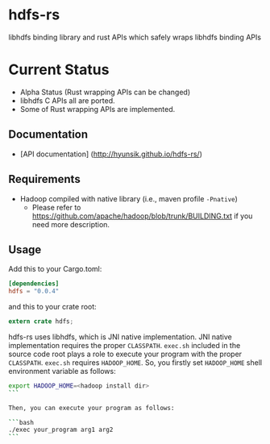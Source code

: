 # hdfs-rs

libhdfs binding library and rust APIs which safely wraps libhdfs binding APIs

# Current Status
 * Alpha Status (Rust wrapping APIs can be changed)
 * libhdfs C APIs all are ported.
 * Some of Rust wrapping APIs are implemented.

## Documentation
* [API documentation] (http://hyunsik.github.io/hdfs-rs/)

## Requirements
* Hadoop compiled with native library (i.e., maven profile ``-Pnative``)
  * Please refer to https://github.com/apache/hadoop/blob/trunk/BUILDING.txt if you need more description.

## Usage
Add this to your Cargo.toml:

```toml
[dependencies]
hdfs = "0.0.4"
```

and this to your crate root:
```rust
extern crate hdfs;
```

hdfs-rs uses libhdfs, which is JNI native implementation. JNI native implementation requires the proper ``CLASSPATH``. ``exec.sh`` included in the source code root plays a role to execute your program with the proper ``CLASSPATH``. ``exec.sh`` requires ``HADOOP_HOME``. So, you firstly set ``HADOOP_HOME`` shell environment variable as follows:

````sh
export HADOOP_HOME=<hadoop install dir>
```

Then, you can execute your program as follows:

```bash
./exec your_program arg1 arg2
```
